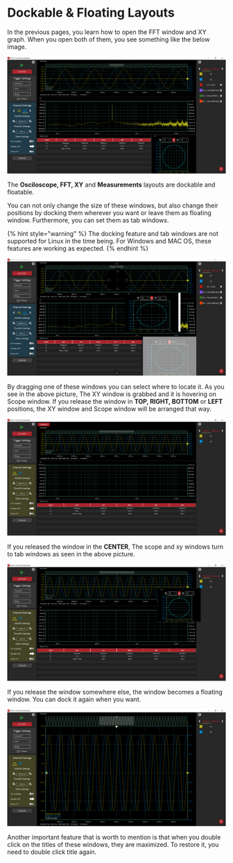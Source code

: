 # Dockable & Floating Layouts

In the previous pages, you learn how to open the FFT window and XY graph. When you open both of them, you see something like the below image.

![](../../../../.gitbook/assets/image%20%2878%29.png)

The **Osciloscope, FFT, XY** and **Measurements** layouts are dockable and floatable. 

You can not only change the size of these windows, but also change their positions by docking them wherever you want or leave them as floating window. Furthermore, you can set them as tab windows.

{% hint style="warning" %}
The docking feature and tab windows are not supported for Linux in the time being. For Windows and MAC OS, these features are working as expected.
{% endhint %}

![](../../../../.gitbook/assets/image%20%2855%29.png)

By dragging one of these windows you can select where to locate it. As you see in the above picture, The XY window is grabbed and it is hovering on Scope window. If you release the window in **TOP, RIGHT, BOTTOM** or **LEFT** positions, the XY window and Scope window will be arranged that way. 

![](../../../../.gitbook/assets/image%20%28154%29.png)

If you released the window in the **CENTER**, The scope and xy windows turn to tab windows as seen in the above picture.

![](../../../../.gitbook/assets/image%20%2851%29.png)

If you release the window somewhere else, the window becomes a floating window. You can dock it again when you want. 

![](../../../../.gitbook/assets/image%20%2856%29.png)

Another important feature that is worth to mention is that when you double click on the titles of these windows, they are maximized. To restore it, you need to double click title again.






